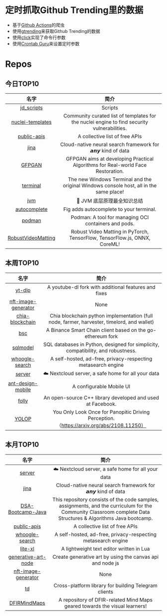 # 定时抓取Github Trending里的数据
* 基于[Github Actions](https://docs.github.com/en/actions)的爬虫
* 使用[gtrending](https://github.com/hedythedev/gtrending)来获取Github Trending的数据
* 使用[click](https://github.com/pallets/click)实现了命令行参数
* 使用[Crontab Guru](https://crontab.guru/)来设置定时参数

# Repos
## 今日TOP10 
<!-- START OF DAILY_TOP10_REPOS -->
| 名字 | 简介 |
| :----: | :----: |
| [jd_scripts](https://github.com/ClassmateLin/jd_scripts) | Scripts |
| [nuclei-templates](https://github.com/projectdiscovery/nuclei-templates) | Community curated list of templates for the nuclei engine to find security vulnerabilities. |
| [public-apis](https://github.com/public-apis/public-apis) | A collective list of free APIs |
| [jina](https://github.com/jina-ai/jina) | Cloud-native neural search framework for 𝙖𝙣𝙮 kind of data |
| [GFPGAN](https://github.com/TencentARC/GFPGAN) | GFPGAN aims at developing Practical Algorithms for Real-world Face Restoration. |
| [terminal](https://github.com/microsoft/terminal) | The new Windows Terminal and the original Windows console host, all in the same place! |
| [jvm](https://github.com/doocs/jvm) | 🤗 JVM 底层原理最全知识总结 |
| [autocomplete](https://github.com/withfig/autocomplete) | Fig adds autocomplete to your terminal. |
| [podman](https://github.com/containers/podman) | Podman: A tool for managing OCI containers and pods. |
| [RobustVideoMatting](https://github.com/PeterL1n/RobustVideoMatting) | Robust Video Matting in PyTorch, TensorFlow, TensorFlow.js, ONNX, CoreML! |
<!-- END OF DAILY_TOP10_REPOS -->

## 本周TOP10
<!-- START OF WEEKLY_TOP10_REPOS -->
| 名字 | 简介 |
| :----: | :----: |
| [yt-dlp](https://github.com/yt-dlp/yt-dlp) | A youtube-dl fork with additional features and fixes |
| [nft-image-generator](https://github.com/benyaminahmed/nft-image-generator) | None |
| [chia-blockchain](https://github.com/Chia-Network/chia-blockchain) | Chia blockchain python implementation (full node, farmer, harvester, timelord, and wallet) |
| [bsc](https://github.com/binance-chain/bsc) | A Binance Smart Chain client based on the go-ethereum fork |
| [sqlmodel](https://github.com/tiangolo/sqlmodel) | SQL databases in Python, designed for simplicity, compatibility, and robustness. |
| [whoogle-search](https://github.com/benbusby/whoogle-search) | A self-hosted, ad-free, privacy-respecting metasearch engine |
| [server](https://github.com/nextcloud/server) | ☁️ Nextcloud server, a safe home for all your data |
| [ant-design-mobile](https://github.com/ant-design/ant-design-mobile) | A configurable Mobile UI |
| [folly](https://github.com/facebook/folly) | An open-source C++ library developed and used at Facebook. |
| [YOLOP](https://github.com/hustvl/YOLOP) | You Only Look Once for Panopitic Driving Perception.（https://arxiv.org/abs/2108.11250） |
<!-- END OF WEEKLY_TOP10_REPOS -->

## 本月TOP10
<!-- START OF MONTHLY_TOP10_REPOS -->
| 名字 | 简介 |
| :----: | :----: |
| [server](https://github.com/nextcloud/server) | ☁️ Nextcloud server, a safe home for all your data |
| [jina](https://github.com/jina-ai/jina) | Cloud-native neural search framework for 𝙖𝙣𝙮 kind of data |
| [DSA-Bootcamp-Java](https://github.com/kunal-kushwaha/DSA-Bootcamp-Java) | This repository consists of the code samples, assignments, and the curriculum for the Community Classroom complete Data Structures & Algorithms Java bootcamp. |
| [public-apis](https://github.com/public-apis/public-apis) | A collective list of free APIs |
| [whoogle-search](https://github.com/benbusby/whoogle-search) | A self-hosted, ad-free, privacy-respecting metasearch engine |
| [lite-xl](https://github.com/lite-xl/lite-xl) | A lightweight text editor written in Lua |
| [generative-art-node](https://github.com/HashLips/generative-art-node) | Create generative art by using the canvas api and node js |
| [nft-image-generator](https://github.com/benyaminahmed/nft-image-generator) | None |
| [td](https://github.com/tdlib/td) | Cross-platform library for building Telegram clients |
| [DFIRMindMaps](https://github.com/rathbuna/DFIRMindMaps) | A repository of DFIR-related Mind Maps geared towards the visual learners! |
<!-- END OF MONTHLY_TOP10_REPOS -->
